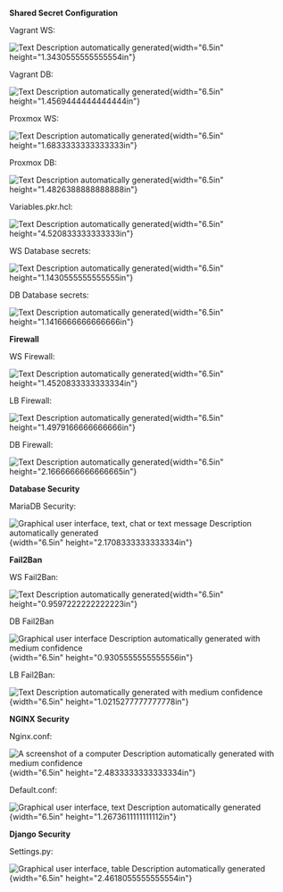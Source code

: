 **Shared Secret Configuration**

Vagrant WS:

![Text Description automatically
generated](media/image1.png){width="6.5in"
height="1.3430555555555554in"}

Vagrant DB:

![Text Description automatically
generated](media/image2.png){width="6.5in"
height="1.4569444444444444in"}

Proxmox WS:

![Text Description automatically
generated](media/image3.png){width="6.5in"
height="1.6833333333333333in"}

Proxmox DB:

![Text Description automatically
generated](media/image4.png){width="6.5in"
height="1.4826388888888888in"}

Variables.pkr.hcl:

![Text Description automatically
generated](media/image5.png){width="6.5in" height="4.520833333333333in"}

WS Database secrets:

![Text Description automatically
generated](media/image6.png){width="6.5in"
height="1.1430555555555555in"}

DB Database secrets:

![Text Description automatically
generated](media/image7.png){width="6.5in"
height="1.1416666666666666in"}

**Firewall**

WS Firewall:

![Text Description automatically
generated](media/image8.png){width="6.5in"
height="1.4520833333333334in"}

LB Firewall:

![Text Description automatically
generated](media/image9.png){width="6.5in"
height="1.4979166666666666in"}

DB Firewall:

![Text Description automatically
generated](media/image10.png){width="6.5in"
height="2.1666666666666665in"}

**Database Security**

MariaDB Security:

![Graphical user interface, text, chat or text message Description
automatically generated](media/image11.png){width="6.5in"
height="2.1708333333333334in"}

**Fail2Ban**

WS Fail2Ban:

![Text Description automatically
generated](media/image12.png){width="6.5in"
height="0.9597222222222223in"}

DB Fail2Ban

![Graphical user interface Description automatically generated with
medium confidence](media/image13.png){width="6.5in"
height="0.9305555555555556in"}

LB Fail2Ban:

![Text Description automatically generated with medium
confidence](media/image14.png){width="6.5in"
height="1.0215277777777778in"}

**NGINX Security**

Nginx.conf:

![A screenshot of a computer Description automatically generated with
medium confidence](media/image15.png){width="6.5in"
height="2.4833333333333334in"}

Default.conf:

![Graphical user interface, text Description automatically
generated](media/image16.png){width="6.5in"
height="1.2673611111111112in"}

**Django Security**

Settings.py:

![Graphical user interface, table Description automatically
generated](media/image17.png){width="6.5in"
height="2.4618055555555554in"}
